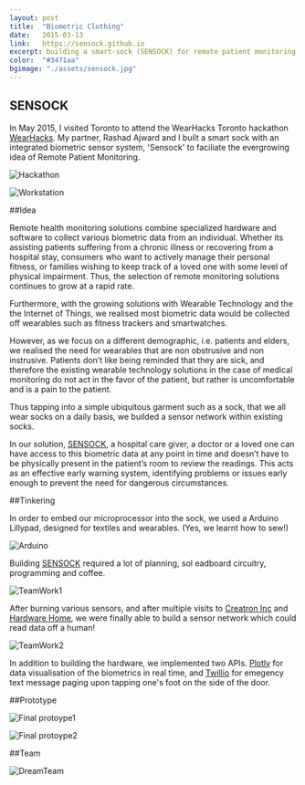 ```yaml
---
layout: post
title:  "Biometric Clothing"
date:   2015-03-13
link:	https://sensock.github.io
excerpt: building a smart-sock (SENSOCK) for remote patient monitoring 
color:  "#3471aa"
bgimage: "./assets/sensock.jpg"
---
```


## SENSOCK 

In May 2015, I visited Toronto to attend the WearHacks Toronto hackathon [WearHacks](https://wearhackstoronto.splashthat.com// "Title"). My partner, Rashad Ajward and I built a smart sock with an integrated biometric sensor system, 'Sensock' to faciliate the evergrowing idea of Remote Patient Monitoring. 

![Hackathon](/assets/hackathon.jpg)

![Workstation](/assets/workstation.jpg)

##Idea

Remote health monitoring solutions combine specialized hardware and software to collect various biometric data from an individual. Whether its assisting patients suffering from a chronic illness or recovering from a hospital stay, consumers who want to actively manage their personal fitness, or families wishing to keep track of a loved one with some level of physical impairment. Thus, the selection of remote monitoring solutions continues to grow at a rapid rate.

Furthermore, with the growing solutions with Wearable Technology and the the Internet of Things, we realised most biometric data would be collected off wearables such as fitness trackers and smartwatches. 

However, as we focus on a different demographic, i.e. patients and elders, we realised the need for wearables that are non obstrusive and non instrusive. Patients don't like being reminded that they are sick, and therefore the existing wearable technology solutions in the case of medical monitoring do not act in the favor of the patient, but rather is uncomfortable and is a pain to the patient.

Thus tapping into a simple ubiquitous garment such as a sock, that we all wear socks on a daily basis, we builded a sensor network within existing socks. 

In our solution, [SENSOCK](https://sensock.github.io/// "Title"), a hospital care giver, a doctor or a loved one can have access to this biometric data at any point in time and doesn’t have to be physically present in the patient’s room to review the readings. This acts as an effective early warning system, identifying problems or issues early enough to prevent the need for dangerous circumstances.

##Tinkering

In order to embed our microprocessor into the sock, we used a Arduino Lillypad, designed for textiles and wearables. (Yes, we learnt how to sew!)

![Arduino](/assets/textilearduino.jpg)

Building [SENSOCK](https://sensock.github.io/// "Title") required a lot of planning, sol eadboard circuitry, programming and coffee. 

![TeamWork1](/assets/team1.jpg)

After burning various sensors, and after multiple visits to [Creatron Inc](https://www.creatroninc.com/// "Title") and [Hardware Home](http://www.homehardware.ca/en/index.htm/// "Title"), we were finally able to build a sensor network which could read data off a human!

![TeamWork2](/assets/sensockbuild.jpg)

In addition to building the hardware, we implemented two APIs. [Plotly](https://plot.ly//// "Title") for data visualisation of the biometrics in real time, and [Twillio](https://www.twilio.com/// "Title") for emegency text message paging upon tapping one's foot on the side of the door.

##Prototype

![Final protoype1](/assets/sensockprototype1.jpg)

![Final protoype2](/assets/sensockcloseup.jpg)

##Team

![DreamTeam](/assets/team2.jpg)
